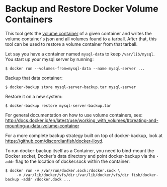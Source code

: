 # Backup and Restore Docker Volume Containers

This tool gets the [volume container](http://docs.docker.io/en/latest/use/working_with_volumes/#creating-and-mounting-a-data-volume-container) of a given container and writes the volume container's json and all volumes found to a tarball.
After that, this tool can be used to restore a volume container from that tarball.

Let say you have a container named `mysql-data` to keep `/var/lib/mysql`. You start up your mysql server by running:

    $ docker run --volumes-from=mysql-data --name mysql-server ...


Backup that data container:

    $ docker-backup store mysql-server-backup.tar mysql-server

Restore it on a new system:

    $ docker-backup restore mysql-server-backup.tar


For general documentation on how to use volume containers, see:
http://docs.docker.io/en/latest/use/working_with_volumes/#creating-and-mounting-a-data-volume-container

For a more complete backup strategy built on top of docker-backup, look at https://github.com/discordianfish/docker-lloyd.

To run docker-backup itself as a Container, you need to bind-mount the Docker socket, Docker's data directory and point docker-backup via the `-addr` flag to the location of docker.sock within the container:

    $ docker run -v /var/run/docker.sock:/docker.sock \
         -v /var/lib/docker/vfs/dir:/var/lib/docker/vfs/dir fish/docker-backup -addr /docker.dock ...
